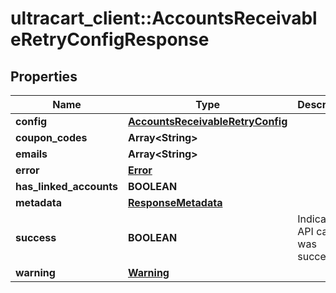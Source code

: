 # ultracart_client::AccountsReceivableRetryConfigResponse

## Properties
Name | Type | Description | Notes
------------ | ------------- | ------------- | -------------
**config** | [**AccountsReceivableRetryConfig**](AccountsReceivableRetryConfig.md) |  | [optional] 
**coupon_codes** | **Array&lt;String&gt;** |  | [optional] 
**emails** | **Array&lt;String&gt;** |  | [optional] 
**error** | [**Error**](Error.md) |  | [optional] 
**has_linked_accounts** | **BOOLEAN** |  | [optional] 
**metadata** | [**ResponseMetadata**](ResponseMetadata.md) |  | [optional] 
**success** | **BOOLEAN** | Indicates if API call was successful | [optional] 
**warning** | [**Warning**](Warning.md) |  | [optional] 


